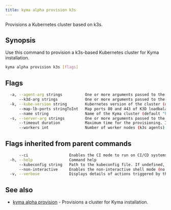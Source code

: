 ```yaml
---
title: kyma alpha provision k3s
---
```


Provisions a Kubernetes cluster based on k3s.

## Synopsis

Use this command to provision a k3s-based Kubernetes cluster for Kyma installation.

```bash
kyma alpha provision k3s [flags]
```

## Flags

```bash
  -a, --agent-arg strings          One or more arguments passed to the k3s agent command on agent nodes (e.g. --agent-arg='--alsologtostderr')
      --k3d-arg strings            One or more arguments passed to the k3d provisioning command (e.g. --k3d-arg='--no-rollback')
  -k, --kube-version string        Kubernetes version of the cluster (default "1.20.7")
      --map-lb-ports stringToInt   Map ports 80 and 443 of K3D loadbalancer (e.g. --map-lb-ports=80=8080,443=8443) (default [80=8080,443=8443])
      --name string                Name of the Kyma cluster (default "kyma")
  -s, --server-arg strings         One or more arguments passed to the Kubernetes API server (e.g. --server-arg='--alsologtostderr')
      --timeout duration           Maximum time for the provisioning. If you want no timeout, enter "0". (default 5m0s)
      --workers int                Number of worker nodes (k3s agents) (default 1)
```

## Flags inherited from parent commands

```bash
      --ci                  Enables the CI mode to run on CI/CD systems. It avoids any user interaction (such as no dialog prompts) and ensures that logs are formatted properly in log files (such as no spinners for CLI steps).
  -h, --help                Command help
      --kubeconfig string   Path to the kubeconfig file. If undefined, Kyma CLI uses the KUBECONFIG environment variable, or falls back "/$HOME/.kube/config".
      --non-interactive     Enables the non-interactive shell mode (no colorized output, no spinner)
  -v, --verbose             Displays details of actions triggered by the command.
```

## See also

* [kyma alpha provision](#kyma-alpha-provision-kyma-alpha-provision)	 - Provisions a cluster for Kyma installation.

